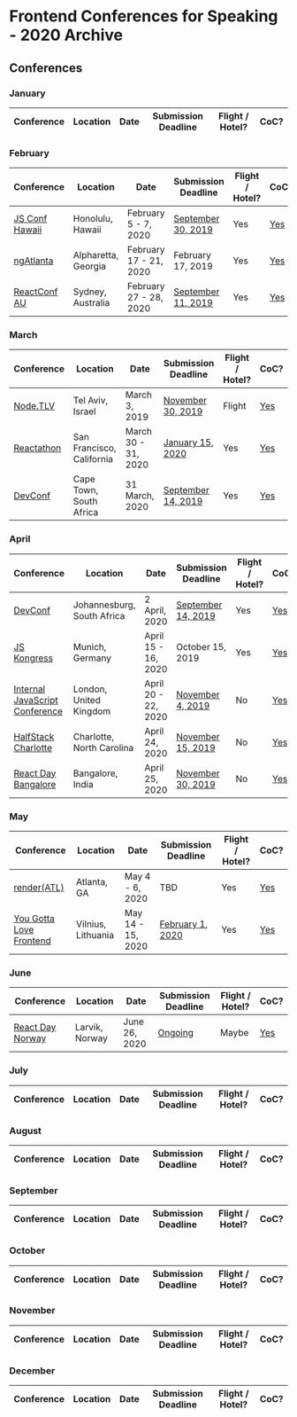 # Frontend Conferences for Speaking - 2020 Archive

## Conferences

### January

| Conference | Location | Date | Submission Deadline | Flight / Hotel? | CoC? |
| ---------- | -------- | ---- | ------------------- | ------------------------ | ---- |

### February

| Conference | Location | Date | Submission Deadline | Flight / Hotel? | CoC? |
| ---------- | -------- | ---- | ------------------- | ------------------------ | ---- |
| [JS Conf Hawaii](https://www.jsconfhi.com/) | Honolulu, Hawaii | February 5 - 7, 2020 | [September 30, 2019](https://sessionize.com/jsconf-hawaii-2020) | Yes | [Yes](https://www.jsconfhi.com/code-of-conduct) |
| [ngAtlanta](https://ng-atl.org/) | Alpharetta, Georgia | February 17 - 21, 2020 | February 17, 2019 | Yes | [Yes](https://ng-atl.org/code-of-conduct/) |
| [ReactConf AU](https://reactconfau.com/) | Sydney, Australia | February 27 - 28, 2020 | [September 11, 2019](https://docs.google.com/forms/d/e/1FAIpQLSctrL8SseHvk8uLCBI1DXfAW0Ig0owttvX65WaaJndkwdbHlA/viewform) | Yes | [Yes](https://reactconfau.com/code-of-conduct) |

### March

| Conference | Location | Date | Submission Deadline | Flight / Hotel? | CoC? |
| ---------- | -------- | ---- | ------------------- | ------------------------ | ---- |
| [Node.TLV](https://www.nodetlv.com/) | Tel Aviv, Israel | March 3, 2019 | [November 30, 2019](https://docs.google.com/forms/d/e/1FAIpQLSd8XUCFgFpAidZIPYWmKURAnmYQs4EvHrEFb3AdgVez0HJUtw/viewform) | Flight | [Yes](https://www.nodetlv.com/code-of-conduct) |
| [Reactathon](https://www.reactathon.com/) | San Francisco, California | March 30 - 31, 2020 | [January 15, 2020](https://docs.google.com/forms/d/e/1FAIpQLScv1vyGgoWB_B3f4BsebBUy69s3pHS9KSydPruHxgFwBSIPZw/viewform) | Yes | [Yes](https://www.reactathon.com/code-of-conduct/) |
| [DevConf](https://www.devconf.co.za/) | Cape Town, South Africa | 31 March, 2020 | [September 14, 2019](https://sessionize.com/devconf2020/) | Yes | [Yes](https://www.devconf.co.za/codeofconduct) |

### April

| Conference | Location | Date | Submission Deadline | Flight / Hotel? | CoC? |
| ---------- | -------- | ---- | ------------------- | ------------------------ | ---- |
| [DevConf](https://www.devconf.co.za/) | Johannesburg, South Africa | 2 April, 2020 | [September 14, 2019](https://sessionize.com/devconf2020/) | Yes | [Yes](https://www.devconf.co.za/codeofconduct) |
| [JS Kongress](https://js-kongress.de/) | Munich, Germany | April 15 - 16, 2020 |  October 15, 2019 | Yes | [Yes](https://js-kongress.de/code-of-conduct/) |
| [Internal JavaScript Conference](https://javascript-conference.com/) | London, United Kingdom | April 20 - 22, 2020 | [November 4, 2019](https://javascript-conference.com/call-for-papers-2/) | No | [Yes](https://javascript-conference.com/service-info/code-of-conduct/) |
| [HalfStack Charlotte](https://halfstackconf.com/charlotte/) | Charlotte, North Carolina | April 24, 2020 | [November 15, 2019](https://docs.google.com/forms/d/e/1FAIpQLSe3_boCyHHf4vm8OF49gTD39ZOLH44yg5e3Q_SfIaxDQW0Flw/viewform) | No | [Yes](https://halfstackconf.com/charlotte/code-of-conduct/) |
| [React Day Bangalore](https://reactday.in/) | Bangalore, India | April 25, 2020 | [November 30, 2019](https://www.papercall.io/cfps/2601/submissions/new) | No | [Yes](https://reactday.in/code-of-conduct) |

### May

| Conference | Location | Date | Submission Deadline | Flight / Hotel? | CoC? |
| ---------- | -------- | ---- | ------------------- | ------------------------ | ---- |
| [render(ATL)](https://www.renderatl.com/) | Atlanta, GA | May 4 - 6, 2020 | TBD | Yes | [Yes](https://www.renderatl.com/code-of-conduct) |
| [You Gotta Love Frontend](https://lithuania.yglfconf.com) | Vilnius, Lithuania | May 14 - 15, 2020 | [February 1, 2020](https://docs.google.com/forms/d/e/1FAIpQLSfSxD7p1_DzB641xXTWP8TDTeMtcuAtpw88sna5fyxSSTpY4w/viewform) | Yes | [Yes](https://lithuania.yglfconf.com/code-of-conduct) |

### June

| Conference | Location | Date | Submission Deadline | Flight / Hotel? | CoC? |
| ---------- | -------- | ---- | ------------------- | ------------------------ | ---- |
| [React Day Norway](https://reactnorway.com/) | Larvik, Norway | June 26, 2020 | [Ongoing](https://docs.google.com/forms/d/e/1FAIpQLSdSDgrLTXgQtVJ_VSYPO9EysGEHpDSdPSRf-xn74pSp_QLJdA/viewform) | Maybe | [Yes](https://berlincodeofconduct.org/) |

### July

| Conference | Location | Date | Submission Deadline | Flight / Hotel? | CoC? |
| ---------- | -------- | ---- | ------------------- | ------------------------ | ---- |

### August

| Conference | Location | Date | Submission Deadline | Flight / Hotel? | CoC? |
| ---------- | -------- | ---- | ------------------- | ------------------------ | ---- |

### September

| Conference | Location | Date | Submission Deadline | Flight / Hotel? | CoC? |
| ---------- | -------- | ---- | ------------------- | ------------------------ | ---- |

### October

| Conference | Location | Date | Submission Deadline | Flight / Hotel? | CoC? |
| ---------- | -------- | ---- | ------------------- | ------------------------ | ---- |

### November

| Conference | Location | Date | Submission Deadline | Flight / Hotel? | CoC? |
| ---------- | -------- | ---- | ------------------- | ------------------------ | ---- |

### December

| Conference | Location | Date | Submission Deadline | Flight / Hotel? | CoC? |
| ---------- | -------- | ---- | ------------------- | ------------------------ | ---- |
